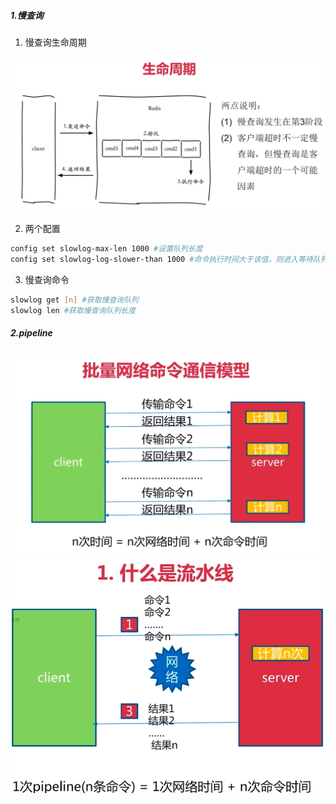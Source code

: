##### 1.慢查询

1. 慢查询生命周期

<div align="center"><img src="images/慢查询-生命周期.png"></div>



2. 两个配置

```bash
config set slowlog-max-len 1000 #设置队列长度
config set slowlog-log-slower-than 1000 #命令执行时间大于该值，则进入等待队列
```

3. 慢查询命令

```bash
slowlog get [n] #获取慢查询队列
slowlog len #获取慢查询队列长度
```

##### 2.pipeline



<div align="center"><img src="images/批量通信网络模型.png"></div>



<div align="center"><img src="images/流水线.png"></div>